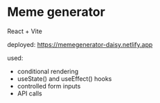 # Meme generator

React + Vite

deployed: https://memegenerator-daisy.netlify.app

used:

- conditional rendering
- useState() and useEffect() hooks
- controlled form inputs
- API calls
